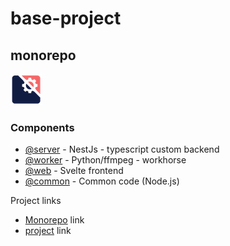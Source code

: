 # base-project
## monorepo

![logo](__resources__/bitmap/logo200.png)

### Components
- [@server](https://github.com/vladblindu/base-project/tree/master/packages/server)   - NestJs - typescript custom backend
- [@worker](https://github.com/vladblindu/base-project/tree/master/packages/worker)   - Python/ffmpeg - workhorse
- [@web](https://github.com/vladblindu/base-project/tree/master/packages/web)      - Svelte frontend
- [@common](https://github.com/vladblindu/base-project/tree/master/packages/common)   - Common code (Node.js)

Project links
 - [Monorepo](https://github.com/vladblindu/base-project) link
 - [project](https://github.com/vladblindu/base-project/projects/1) link